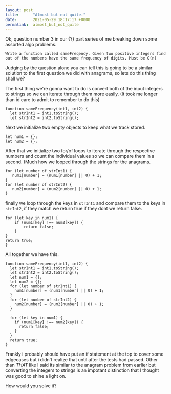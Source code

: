 ```yaml
---
layout: post
title:      "Almost but not quite."
date:       2021-05-29 18:17:17 +0000
permalink:  almost_but_not_quite
---
```



Ok, question number 3 in our {?} part series of me breaking down some assorted algo problems.

```
Write a function called sameFreqency. Given two positive integers find out of the numbers have the same frequency of digits. Must be O(n)
```

Judging by the question alone you can tell this is going to be a similar solution to the first question we did with anagrams, so lets do this thing shall we?

The first thing we're gonna want to do is convert both of the input integers to strings so we can iterate through them more easily. (It took me longer than id care to admit to remember to do this)


```
function sameFrequency(int1, int2) {
  let strInt1 = int1.toString();
  let strInt2 = int2.toString();
```
	
	
Next we initialize two empty objects to keep what we track stored.
	
	
	
```
let num1 = {};
let num2 = {};
```
	
	
	
After that we initialize two for/of loops to iterate through the respective numbers and count the individual values so we can compare them in a second. (Much how we looped through the strings for the anagrams.
	
	
	
 ```
for (let number of strInt1) {
	num1[number] = (num1[number] || 0) + 1;
}
for (let number of strInt2) {
	num2[number] = (num2[number] || 0) + 1;
}
```

	
	
finally we loop through the keys in `strInt1` and compare them to the keys in `strInt2`, if they match we return true if they dont we return false.
	
	
	
```
for (let key in num1) {
	if (num1[key] !== num2[key]) {
		return false;
	}
}
return true;
}
```

All together we have this.


```
function sameFrequency(int1, int2) {
  let strInt1 = int1.toString();
  let strInt2 = int2.toString();
  let num1 = {};
  let num2 = {};
  for (let number of strInt1) {
    num1[number] = (num1[number] || 0) + 1;
  }
  for (let number of strInt2) {
    num2[number] = (num2[number] || 0) + 1;
  }

  for (let key in num1) {
    if (num1[key] !== num2[key]) {
      return false;
    }
  }
  return true;
}
```

Frankly i probably should have put an if statement at the top to cover some edgecases but i didn't realize that until after the tests had passed. Other than *THAT* like I said its similar to the anagram problem from earlier but converting the integers to strings is an impotant distinction that I thought was good to shine a light on. 

How would you solve it?

	
	
	
	

